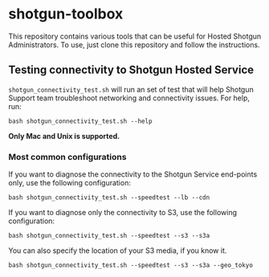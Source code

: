 # shotgun-toolbox
This repository contains various tools that can be useful for Hosted Shotgun Administrators. To use, just clone this
repository and follow the instructions.

## Testing connectivity to Shotgun Hosted Service
`shotgun_connectivity_test.sh` will run an set of test that will help Shotgun Support team troubleshoot networking
and connectivity issues. For help, run:

    bash shotgun_connectivity_test.sh --help
    
**Only Mac and Unix is supported.**
    
### Most common configurations
If you want to diagnose the connectivity to the Shotgun Service end-points only, use the following configuration:

    bash shotgun_connectivity_test.sh --speedtest --lb --cdn

If you want to diagnose only the connectivity to S3, use the following configuration:

    bash shotgun_connectivity_test.sh --speedtest --s3 --s3a
    
You can also specify the location of your S3 media, if you know it.

    bash shotgun_connectivity_test.sh --speedtest --s3 --s3a --geo_tokyo
    